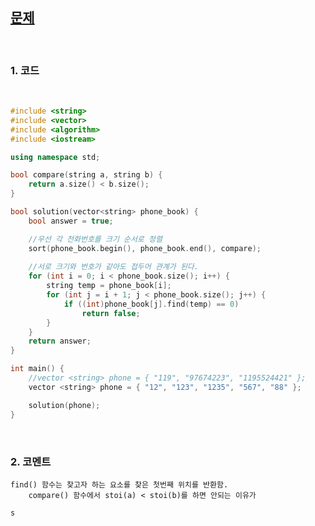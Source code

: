 [문제](https://programmers.co.kr/learn/courses/30/lessons/42577)
-----------------------------------------------------------------

<br>     

### 1. 코드

<br>

```cpp
#include <string>
#include <vector>
#include <algorithm>
#include <iostream>

using namespace std;

bool compare(string a, string b) {
	return a.size() < b.size();
}

bool solution(vector<string> phone_book) {
	bool answer = true;

	//우선 각 전화번호를 크기 순서로 정렬
	sort(phone_book.begin(), phone_book.end(), compare);
	
	//서로 크기와 번호가 같아도 접두어 관계가 된다. 
	for (int i = 0; i < phone_book.size(); i++) {
		string temp = phone_book[i];
		for (int j = i + 1; j < phone_book.size(); j++) {
			if ((int)phone_book[j].find(temp) == 0)
				return false;
		}
	}
	return answer;
}

int main() {
	//vector <string> phone = { "119", "97674223", "1195524421" };
	vector <string> phone = { "12", "123", "1235", "567", "88" };

	solution(phone);
}
```

<br>

### 2. 코멘트

	find() 함수는 찾고자 하는 요소를 찾은 첫번째 위치를 반환함.
     	compare() 함수에서 stoi(a) < stoi(b)를 하면 안되는 이유가 
	
	s
